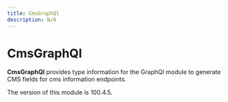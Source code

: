 ```yaml
---
title: CmsGraphQl
description: N/A
---
```


# CmsGraphQl

**CmsGraphQl** provides type information for the GraphQl module
to generate CMS fields for cms information endpoints.

<InlineAlert slots="text" />
The version of this module is 100.4.5.
